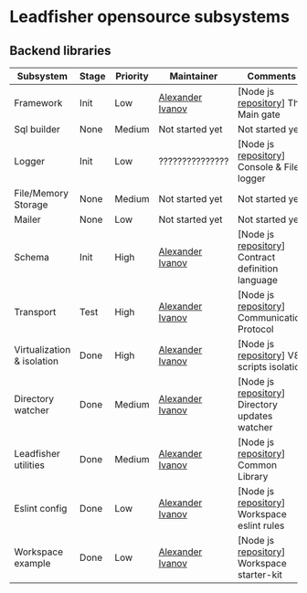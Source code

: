 # Leadfisher opensource subsystems

## Backend libraries

| Subsystem                  | Stage | Priority | Maintainer                     | Comments                                                        |
| -------------------------- | ----- | -------- | ------------------------------ | --------------------------------------------------------------- |
| Framework                  | Init  | Low      | [Alexander Ivanov][sashapop10] | [Node js [repository][leadboot]] The Main gate                  |
| Sql builder                | None  | Medium   | Not started yet                | Not started yet                                                 |
| Logger                     | Init  | Low      | ???????????????                | [Node js [repository][leadlogger]] Console & File logger        |
| File/Memory Storage        | None  | Medium   | Not started yet                | Not started yet                                                 |
| Mailer                     | None  | Low      | Not started yet                | Not started yet                                                 |
| Schema                     | Init  | High     | [Alexander Ivanov][sashapop10] | [Node js [repository][leadschema]] Contract definition language |
| Transport                  | Test  | High     | [Alexander Ivanov][sashapop10] | [Node js [repository][leadnet]] Communication Protocol          |
| Virtualization & isolation | Done  | High     | [Alexander Ivanov][sashapop10] | [Node js [repository][leadvm]] V8 scripts isolation             |
| Directory watcher          | Done  | Medium   | [Alexander Ivanov][sashapop10] | [Node js [repository][leadwatch]] Directory updates watcher     |
| Leadfisher utilities       | Done  | Medium   | [Alexander Ivanov][sashapop10] | [Node js [repository][leadutils]] Common Library                |
| Eslint config              | Done  | Low      | [Alexander Ivanov][sashapop10] | [Node js [repository][eslint]] Workspace eslint rules           |
| Workspace example          | Done  | Low      | [Alexander Ivanov][sashapop10] | [Node js [repository][workspace]] Workspace starter-kit         |

[sashapop10]: https://github.com/sashapop10

<!-- [maksim]: https://github.com/RedMoth-svg -->

[leadvm]: https://github.com/LeadFisherSolutions/leadvm
[leadnet]: https://github.com/LeadFisherSolutions/leadnet
[leadboot]: https://github.com/LeadFisherSolutions/leadboot
[leadwatch]: https://github.com/LeadFisherSolutions/leadwatch
[leadutils]: https://github.com/LeadFisherSolutions/leadutils
[leadlogger]: https://github.com/LeadFisherSolutions/leadlogger
[leadschema]: https://github.com/LeadFisherSolutions/leadschema
[workspace]: https://github.com/LeadFisherSolutions/workspace-example
[eslint]: https://github.com/LeadFisherSolutions/eslint-config-leadfisher
